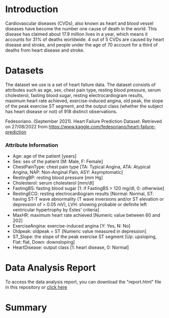 # Introduction
Cardiovascular diseases (CVDs), also known as heart and blood vessel diseases have become the number one cause of death in the world. This disease has claimed about 17.9 million lives in a year, which means it accounts for 31% of deaths worldwide. 4 out of 5 CVDs are caused by heart disease and stroke, and people under the age of 70 account for a third of deaths from heart disease and stroke.

# Datasets
The dataset we use is a set of heart failure data. The dataset consists of attributes such as age, sex, chest pain type, resting blood pressure, serum cholesterol, fasting blood sugar, resting electrocardiogram results, maximum heart rate achieved, exercise-induced angina, old peak, the slope of the peak exercise ST segment, and the output class (whether the subject has heart disease or not) of 918 distinct observations. 

Fedesoriano. (September 2021). Heart Failure Prediction Dataset. Retrieved on 27/08/2022 from https://www.kaggle.com/fedesoriano/heart-failure-prediction

### Attribute Information

- Age: age of the patient [years]
- Sex: sex of the patient [M: Male, F: Female]
- ChestPainType: chest pain type [TA: Typical Angina, ATA: Atypical Angina, NAP: Non-Anginal Pain, ASY: Asymptomatic]
- RestingBP: resting blood pressure [mm Hg]
- Cholesterol: serum cholesterol [mm/dl]
- FastingBS: fasting blood sugar [1: if FastingBS > 120 mg/dl, 0: otherwise]
- RestingECG: resting electrocardiogram results [Normal: Normal, ST: having ST-T wave abnormality (T wave inversions and/or ST elevation or depression of > 0.05 mV), LVH: showing probable or definite left ventricular hypertrophy by Estes' criteria]
- MaxHR: maximum heart rate achieved [Numeric value between 60 and 202]
- ExerciseAngina: exercise-induced angina [Y: Yes, N: No]
- Oldpeak: oldpeak = ST [Numeric value measured in depression]
- ST_Slope: the slope of the peak exercise ST segment [Up: upsloping, Flat: flat, Down: downsloping]
- HeartDisease: output class [1: heart disease, 0: Normal]

# Data Analysis Report
To access the data analysis report, you can download the "report.html" file in this repository or 
<a href="https://vhsxuz.github.io/heart-disease-eda-report/">
click here
</a>

# Summary
